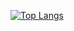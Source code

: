 [![Top Langs](https://github-readme-stats.vercel.app/api/top-langs/?username=eagely&layout=donut-vertical&bg_color=1e1e2e&text_color=cdd6f4&icon_color=cba6f7&title_color=94e2d5)](https://github.com/eagely/github-readme-stats)
